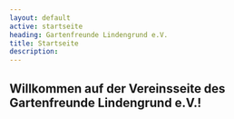 ```yaml
---
layout: default
active: startseite
heading: Gartenfreunde Lindengrund e.V.
title: Startseite
description: 
---
```


## Willkommen auf der Vereinsseite des Gartenfreunde Lindengrund e.V.!
